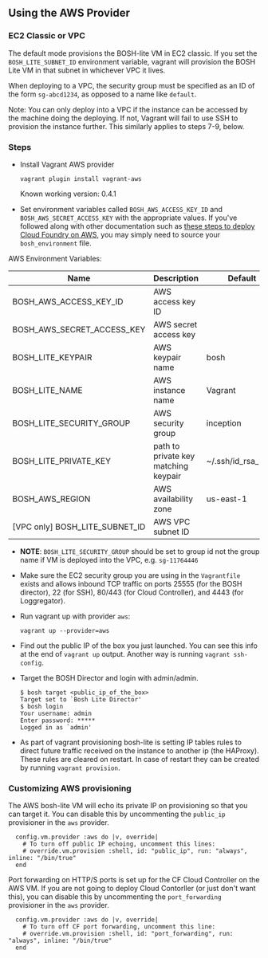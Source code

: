 ## Using the AWS Provider

### EC2 Classic or VPC

The default mode provisions the BOSH-lite VM in EC2 classic. If you set the `BOSH_LITE_SUBNET_ID` environment
variable, vagrant will provision the BOSH Lite VM in that subnet in whichever VPC it lives.

When deploying to a VPC, the security group must be specified as an ID of the form `sg-abcd1234`, as
opposed to a name like `default`.

Note: You can only deploy into a VPC if the instance can be accessed by the machine doing the deploying. If
not, Vagrant will fail to use SSH to provision the instance further. This similarly applies to steps 7-9, below.

### Steps

* Install Vagrant AWS provider

    ```
    vagrant plugin install vagrant-aws
    ```

    Known working version: 0.4.1

* Set environment variables called `BOSH_AWS_ACCESS_KEY_ID` and `BOSH_AWS_SECRET_ACCESS_KEY` with the appropriate values. If you've followed along with other documentation such as [these steps to deploy Cloud Foundry on AWS](http://docs.cloudfoundry.org/deploying/ec2/bootstrap-aws-vpc.html), you may simply need to source your `bosh_environment` file.

AWS Environment Variables:

|Name|Description|Default|
|---|---|---|
|BOSH_AWS_ACCESS_KEY_ID         |AWS access key ID                    | |
|BOSH_AWS_SECRET_ACCESS_KEY     |AWS secret access key                | |
|BOSH_LITE_KEYPAIR              |AWS keypair name                     |bosh|
|BOSH_LITE_NAME                 |AWS instance name                    |Vagrant|
|BOSH_LITE_SECURITY_GROUP       |AWS security group                   |inception|
|BOSH_LITE_PRIVATE_KEY          |path to private key matching keypair |~/.ssh/id_rsa_bosh|
|BOSH_AWS_REGION                |AWS availability zone                |us-east-1|
|[VPC only] BOSH_LITE_SUBNET_ID |AWS VPC subnet ID                    | |

* **NOTE**: `BOSH_LITE_SECURITY_GROUP` should be set to group id not the group name if VM is deployed into the VPC, e.g. `sg-11764446`

* Make sure the EC2 security group you are using in the `Vagrantfile` exists and allows inbound TCP traffic on ports 25555 (for the BOSH director), 22 (for SSH), 80/443 (for Cloud Controller), and 4443 (for Loggregator).

* Run vagrant up with provider `aws`:

    ```
    vagrant up --provider=aws
    ```

* Find out the public IP of the box you just launched. You can see this info at the end of `vagrant up` output. Another way is running `vagrant ssh-config`.

* Target the BOSH Director and login with admin/admin.

    ```
    $ bosh target <public_ip_of_the_box>
    Target set to `Bosh Lite Director'
    $ bosh login
    Your username: admin
    Enter password: *****
    Logged in as `admin'
    ```

* As part of vagrant provisioning bosh-lite is setting IP tables rules to direct future traffic received on the instance to another ip (the HAProxy). These rules are cleared on restart. In case of restart they can be created by running `vagrant provision`.

### Customizing AWS provisioning

The AWS bosh-lite VM will echo its private IP on provisioning so that you can target it. You can disable this by uncommenting the `public_ip` provisioner in the `aws` provider.

```
  config.vm.provider :aws do |v, override|
    # To turn off public IP echoing, uncomment this lines:
    # override.vm.provision :shell, id: "public_ip", run: "always", inline: "/bin/true"
  end
```

Port forwarding on HTTP/S ports is set up for the CF Cloud Controller on the AWS VM. If you are not going to deploy Cloud Contorller (or just don't want this), you can disable this by uncommenting the `port_forwarding` provisioner in the `aws` provider.

```
  config.vm.provider :aws do |v, override|
    # To turn off CF port forwarding, uncomment this line:
    # override.vm.provision :shell, id: "port_forwarding", run: "always", inline: "/bin/true"
  end
```
